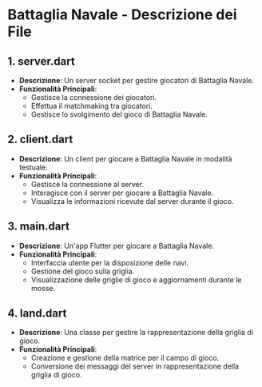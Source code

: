 # Battaglia Navale - Descrizione dei File

## 1. **server.dart**

- **Descrizione**: Un server socket per gestire giocatori di Battaglia Navale.
- **Funzionalità Principali**:
  - Gestisce la connessione dei giocatori.
  - Effettua il matchmaking tra giocatori.
  - Gestisce lo svolgimento del gioco di Battaglia Navale.

## 2. **client.dart**

- **Descrizione**: Un client per giocare a Battaglia Navale in modalità testuale.
- **Funzionalità Principali**:
  - Gestisce la connessione al server.
  - Interagisce con il server per giocare a Battaglia Navale.
  - Visualizza le informazioni ricevute dal server durante il gioco.

## 3. **main.dart**

- **Descrizione**: Un'app Flutter per giocare a Battaglia Navale.
- **Funzionalità Principali**:
  - Interfaccia utente per la disposizione delle navi.
  - Gestione del gioco sulla griglia.
  - Visualizzazione delle griglie di gioco e aggiornamenti durante le mosse.

## 4. **land.dart**

- **Descrizione**: Una classe per gestire la rappresentazione della griglia di gioco.
- **Funzionalità Principali**:
  - Creazione e gestione della matrice per il campo di gioco.
  - Conversione dei messaggi del server in rappresentazione della griglia di gioco.